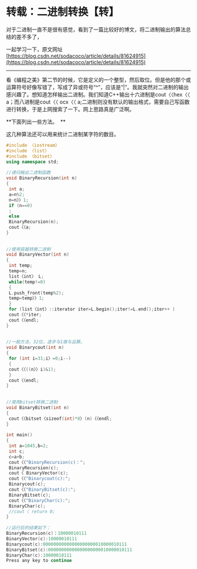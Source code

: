 # 转载：二进制转换【转】

对于二进制一直不是很有感觉，看到了一篇比较好的博文，将二进制输出的算法总结的差不多了，

一起学习一下，原文网址[https://blog.csdn.net/sodacoco/article/details/81624915](https://blog.csdn.net/sodacoco/article/details/81624915)

---


看《编程之美》第二节的时候，它是定义的一个整型，然后取位。但是他的那个或运算符号好像写错了，写成了异或符号“^”，应该是“|”。我就突然对二进制的输出感兴趣了。想知道怎样输出二进制。我们知道C++输出十六进制是cout〈〈hex〈〈 a；而八进制是cout〈〈 ocx〈〈 a;二进制则没有默认的输出格式，需要自己写函数进行转换，于是上网搜索了一下。网上思路真是广泛啊。

**下面列出一些方法。  **

这几种算法还可以用来统计二进制某字符的数目。  

```c++
#include 〈iostream〉 
#include 〈list〉 
#include 〈bitset〉 
using namespace std; 
 
//递归输出二进制函数 
void BinaryRecursion(int n) 
{ 
 int a; 
 a=n%2; 
 n=n〉〉1; 
 if (n==0) 
 ; 
 else
 BinaryRecursion(n); 
 cout〈〈a; 
} 
 
 
//使用容器转换二进制 
void BinaryVector(int n) 
{ 
 int temp; 
 temp=n; 
 list〈int〉 L; 
 while(temp!=0) 
 { 
 L.push_front(temp%2); 
 temp=temp〉〉1; 
 } 
 for (list〈int〉::iterator iter=L.begin();iter!=L.end();iter++ ) 
 cout〈〈*iter; 
 cout〈〈endl; 
} 
 
 
//一般方法，32位，逐步与1做与运算。 
void Binarycout(int n) 
{ 
 for (int i=31;i〉=0;i--) 
 { 
 cout〈〈((n〉〉i)&1); 
 } 
 cout〈〈endl; 
} 
 
 
//使用bitset转换二进制 
void BinaryBitset(int n) 
{ 
 cout〈〈bitset〈sizeof(int)*8〉(n)〈〈endl; 
} 
 
int main() 
{ 
 int a=1045,b=2; 
 int c; 
 c=a+b; 
 cout〈〈"BinaryRecursion(c)："; 
 BinaryRecursion(c); 
 cout〈 BinaryVector(c); 
 cout〈〈"Binarycout(c):"; 
 Binarycout(c); 
 cout〈〈"BinaryBitset(c):"; 
 BinaryBitset(c); 
 cout〈〈"BinaryChar(c):"; 
 BinaryChar(c); 
 //cout〈 return 0; 
}
 
//运行后的结果如下：
BinaryRecursion(c)：10000010111 
BinaryVector(c):10000010111 
Binarycout(c):00000000000000000000010000010111 
BinaryBitset(c):00000000000000000000010000010111 
BinaryChar(c):10000010111 
Press any key to continue
```
